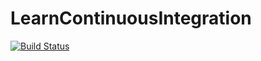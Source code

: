 # LearnContinuousIntegration

[![Build Status](https://travis-ci.com/mathocosta/LearnContinuousIntegration.svg?token=isoxd79yqGuFspXxxFwM&branch=master)](https://travis-ci.com/mathocosta/LearnContinuousIntegration)
